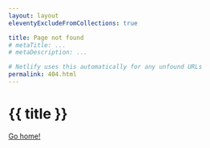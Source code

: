 ```yaml
---
layout: layout
eleventyExcludeFromCollections: true

title: Page not found
# metaTitle: ...
# metaDescription: ...

# Netlify uses this automatically for any unfound URLs
permalink: 404.html
---
```


# {{ title }}

[Go home!](/)
